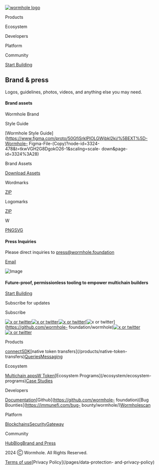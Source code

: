 [![wormhole
logo](https://images.ctfassets.net/n8aw1cra6v98/2057wAXk6apiGi4vfTeC2u/9e200f5dfebaf6bb113c879243cf4508/wormwhole.svg?w=384&q=100)](/)

Products

Ecosystem

Developers

Platform

Community

[Start Building](https://docs.wormhole.com/)

## Brand & press

Logos, guidelines, photos, videos, and anything else you may need.

#### Brand assets

Wormhole Brand

Style Guide

[Wormhole Style
Guide](https://www.figma.com/proto/50GfiSrklPIOLGWjbkl2ki/%5BEXT%5D-Wormhole-
Figma-File-\(Copy\)?node-id=3324-478&t=tkwVGH2G8DgokO26-1&scaling=scale-
down&page-id=3324%3A28)

Brand Assets

[Download Assets](/wormhole-assets.zip)

Wordmarks

[ZIP](/wormhole-wordmarks.zip)

Logomarks

[ZIP](/wormhole-logomarks.zip)

W

[PNG](/token.png)[SVG](/token.svg)

#### Press Inquiries

Please direct inquiries to
[press@wormhole.foundation](mailto:press@wormhole.foundation)

[Email](mailto:press@wormhole.foundation)

![Image](https://images.ctfassets.net/n8aw1cra6v98/2fP8M06oPDd6atrcKaUHOQ/0fcc04374046f970de7dfb7fe86574e5/worm.svg)

#### Future-proof, permissionless tooling to empower multichain builders

[Start Building](https://docs.wormhole.com/)

Subscribe for updates

Subscribe

[![x or twitter](/assets/x.svg)](https://twitter.com/wormhole)[![x or
twitter](/assets/discord.svg)](https://discord.gg/wormholecrypto)[![x or
twitter](/assets/telegram.svg)](https://t.me/wormholecrypto)[![x or
twitter](/assets/github.svg)](https://github.com/wormhole-
foundation/wormhole)[![x or
twitter](/assets/some.svg)](https://docs.wormhole.com/)[![x or
twitter](/assets/youtube.svg)](https://www.youtube.com/@wormholecrypto)

Products

[connect](/products/connect)[SDK](/products/sdk)[native token
transfers](/products/native-token-
transfers)[Queries](/products/queries)[Messaging](/products/messaging)

Ecosystem

[Multichain apps](/ecosystem/multichain-apps)[W
Token](/ecosystem/w-token)[Ecosystem Programs](/ecosystem/ecosystem-
programs)[Case Studies](/case-studies)

Developers

[Documentation](https://docs.wormhole.com/wormhole)[Github](https://github.com/wormhole-
foundation)[Bug Bounties](https://immunefi.com/bug-
bounty/wormhole/)[Wormholescan](https://wormholescan.io/)

Platform

[Blockchains](/platform/blockchains)[Security](/platform/security)[Gateway](/platform/gateway)

Community

[Hub](/community/hub)[Blog](/blog)[Brand and Press](/brand-and-press)

2024 Ⓒ Wormhole. All Rights Reserved.

[Terms of use](/pages/terms-of-use)[Privacy Policy](/pages/data-protection-
and-privacy-policy)

